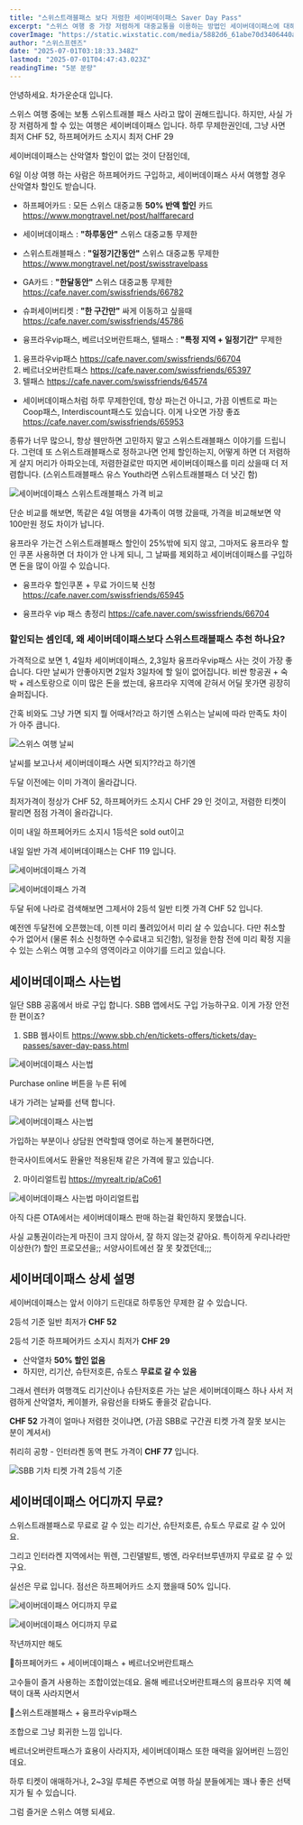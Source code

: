 ```yaml
---
title: "스위스트래블패스 보다 저렴한 세이버데이패스 Saver Day Pass"
excerpt: "스위스 여행 중 가장 저렴하게 대중교통을 이용하는 방법인 세이버데이패스에 대해 상세히 설명합니다. 하프페어카드와의 조합, 유사한 다른 패스들과의 비교, 구매 시기와 가격 전략까지 모두 정리했습니다."
coverImage: "https://static.wixstatic.com/media/5882d6_61abe70d3406440a84c11b6715304926~mv2.jpeg/v1/fill/w_966,h_645,al_c,q_85,enc_avif,quality_auto/5882d6_61abe70d3406440a84c11b6715304926~mv2.jpeg"
author: "스위스프렌즈"
date: "2025-07-01T03:18:33.348Z"
lastmod: "2025-07-01T04:47:43.023Z"
readingTime: "5분 분량"
---
```


안녕하세요. 차가운순대 입니다.

스위스 여행 중에는 보통 스위스트래블 패스 사라고 많이 권해드립니다. 하지만, 사실 가장 저렴하게 할 수 있는 여행은 세이버데이패스 입니다. 하루 무제한권인데, 그냥 사면 최저 CHF 52, 하프페어카드 소지시 최저 CHF 29

세이버데이패스는 산악열차 할인이 없는 것이 단점인데,

6일 이상 여행 하는 사람은 하프페어카드 구입하고, 세이버데이패스 사서 여행할 경우 산악열차 할인도 받습니다.

* 하프페어카드 : 모든 스위스 대중교통 **50% 반액 할인** 카드
<https://www.mongtravel.net/post/halffarecard>

* 세이버데이패스 : **"하루동안"** 스위스 대중교통 무제한

* 스위스트래블패스 : **"일정기간동안"** 스위스 대중교통 무제한
<https://www.mongtravel.net/post/swisstravelpass>

* GA카드 : **"한달동안"** 스위스 대중교통 무제한
<https://cafe.naver.com/swissfriends/66782>

* 슈퍼세이버티켓 : **"한 구간만"** 싸게 이동하고 싶을때
<https://cafe.naver.com/swissfriends/45786>

*  융프라우vip패스, 베르너오버란트패스, 텔패스 : **"특정 지역 + 일정기간"** 무제한
1. 융프라우vip패스 <https://cafe.naver.com/swissfriends/66704>
2. 베르너오버란트패스 <https://cafe.naver.com/swissfriends/65397>
3. 텔패스 <https://cafe.naver.com/swissfriends/64574>

* 세이버데이패스처럼 하루 무제한인데, 항상 파는건 아니고, 가끔 이벤트로 파는 Coop패스, Interdiscount패스도 있습니다. 이게 나오면 가장 좋죠
<https://cafe.naver.com/swissfriends/65953>

종류가 너무 많으니, 항상 웬만하면 고민하지 말고 스위스트래블패스 이야기를 드립니다. 그런데 또 스위스트래블패스로 정하고나면 언제 할인하는지, 어떻게 하면 더 저렴하게 살지 머리가 아파오는데, 저렴한걸로만 따지면 세이버데이패스를 미리 샀을때 더 저렴합니다. (스위스트래블패스 유스 Youth라면 스위스트래블패스 더 낫긴 함)

![세이버데이패스 스위스트래블패스 가격 비교](https://static.wixstatic.com/media/5882d6_96d7ea09ee364361a510571748d9e2a7~mv2.png/v1/fill/w_1159,h_446,al_c,lg_1,q_90,enc_avif,quality_auto/5882d6_96d7ea09ee364361a510571748d9e2a7~mv2.png)

단순 비교를 해보면, 똑같은 4일 여행을 4가족이 여행 갔을때, 가격을 비교해보면 약 100만원 정도 차이가 납니다.

융프라우 가는건 스위스트래블패스 할인이 25%밖에 되지 않고, 그마저도 융프라우 할인 쿠폰 사용하면 더 차이가 안 나게 되니, 그 날짜를 제외하고 세이버데이패스를 구입하면 돈을 많이 아낄 수 있습니다.

* 융프라우 할인쿠폰 + 무료 가이드북 신청
<https://cafe.naver.com/swissfriends/65945>

* 융프라우 vip 패스 총정리
<https://cafe.naver.com/swissfriends/66704>

  
  
### 할인되는 셈인데, 왜 세이버데이패스보다 스위스트래블패스 추천 하나요?

가격적으로 보면 1, 4일차 세이버데이패스, 2,3일차 융프라우vip패스 사는 것이 가장 좋습니다. 다만 날씨가 안좋아지면 2일차 3일차에 할 일이 없어집니다. 비싼 항공권 + 숙박 + 레스토랑으로 이미 많은 돈을 썼는데, 융프라우 지역에 갇혀서 어딜 못가면 굉장히 슬퍼집니다.

간혹 비와도 그냥 가면 되지 뭘 어때서?라고 하기엔 스위스는 날씨에 따라 만족도 차이가 아주 큽니다.

![스위스 여행 날씨](https://static.wixstatic.com/media/5882d6_e80b26940bd1419fbec65dc4777f5991~mv2.png/v1/fill/w_1158,h_391,al_c,lg_1,q_90,enc_avif,quality_auto/5882d6_e80b26940bd1419fbec65dc4777f5991~mv2.png)

날씨를 보고나서 세이버데이패스 사면 되지??라고 하기엔

두달 이전에는 이미 가격이 올라갑니다.

최저가격이 정상가 CHF 52, 하프페어카드 소지시 CHF 29 인 것이고, 저렴한 티켓이 팔리면 점점 가격이 올라갑니다.

이미 내일 하프페어카드 소지시 1등석은 sold out이고

내일 일반 가격 세이버데이패스는 CHF 119 입니다.

![세이버데이패스 가격](https://static.wixstatic.com/media/5882d6_892d65ab1c89413f97d5f63b7617e052~mv2.jpg/v1/fill/w_966,h_500,al_c,q_85,enc_avif,quality_auto/5882d6_892d65ab1c89413f97d5f63b7617e052~mv2.jpg)

![세이버데이패스 가격](https://static.wixstatic.com/media/5882d6_30d21ace2c10466bb80ca86939f91f8c~mv2.jpg/v1/fill/w_965,h_489,al_c,q_85,enc_avif,quality_auto/5882d6_30d21ace2c10466bb80ca86939f91f8c~mv2.jpg)

두달 뒤에 나라로 검색해보면 그제서야 2등석 일반 티켓 가격 CHF 52 입니다.

예전엔 두달전에 오픈했는데, 이젠 미리 풀려있어서 미리 살 수 있습니다. 다만 취소할 수가 없어서 (물론 취소 신청하면 수수료내고 되긴함), 일정을 한참 전에 미리 확정 지을 수 있는 스위스 여행 고수의 영역이라고 이야기를 드리고 있습니다.


## 세이버데이패스 사는법

일단 SBB 공홈에서 바로 구입 합니다. SBB 앱에서도 구입 가능하구요. 이게 가장 안전한 편이죠?

1. SBB 웹사이트
<https://www.sbb.ch/en/tickets-offers/tickets/day-passes/saver-day-pass.html>

![세이버데이패스 사는법](https://static.wixstatic.com/media/5882d6_0ee3134bdf6040bf9134fd83fd69425d~mv2.png/v1/fill/w_966,h_687,al_c,q_90,enc_avif,quality_auto/5882d6_0ee3134bdf6040bf9134fd83fd69425d~mv2.png)

Purchase online 버튼을 누른 뒤에

내가 가려는 날짜를 선택 합니다.

![세이버데이패스 사는법](https://static.wixstatic.com/media/5882d6_30d21ace2c10466bb80ca86939f91f8c~mv2.jpg/v1/fill/w_965,h_489,al_c,q_85,enc_avif,quality_auto/5882d6_30d21ace2c10466bb80ca86939f91f8c~mv2.jpg)

가입하는 부분이나 상담원 연락할때 영어로 하는게 불편하다면,

한국사이트에서도 환율만 적용된채 같은 가격에 팔고 있습니다.

2. 마이리얼트립
<https://myrealt.rip/aCo61>

![세이버데이패스 사는법 마이리얼트립](https://static.wixstatic.com/media/5882d6_9ef6e14ec727410f807fe4d13b42bae0~mv2.png/v1/fill/w_966,h_851,al_c,q_90,enc_avif,quality_auto/5882d6_9ef6e14ec727410f807fe4d13b42bae0~mv2.png)

아직 다른 OTA에서는 세이버데이패스 판매 하는걸 확인하지 못했습니다.

사실 교통권이라는게 마진이 크지 않아서, 잘 하지 않는것 같아요. 특이하게 우리나라만 이상한(?) 할인 프로모션을;; 서양사이트에선 잘 못 찾겠던데;;;


## 세이버데이패스 상세 설명

세이버데이패스는 앞서 이야기 드린대로 하루동안 무제한 갈 수 있습니다.

2등석 기준 일반 최저가 **CHF 52**

2등석 기준 하프페어카드 소지시 최저가 **CHF 29**

  
* 산악열차 **50% 할인 없음**
* 하지만, 리기산, 슈탄저호른, 슈토스 **무료로 갈 수 있음**
  
그래서 렌터카 여행객도 리기산이나 슈탄저호른 가는 날은 세이버데이패스 하나 사서 저렴하게 산악열차, 케이블카, 유람선을 타봐도 좋을것 같습니다.

**CHF 52** 가격이 얼마나 저렴한 것이냐면, (가끔 SBB로 구간권 티켓 가격 잘못 보시는 분이 계셔서)

취리히 공항 - 인터라켄 동역 편도 가격이 **CHF 77** 입니다.

![SBB 기차 티켓 가격 2등석 기준](https://static.wixstatic.com/media/5882d6_c7ae8dff60944d01b893b1dde6466856~mv2.jpeg/v1/fill/w_965,h_626,al_c,q_85,enc_avif,quality_auto/5882d6_c7ae8dff60944d01b893b1dde6466856~mv2.jpeg)


## 세이버데이패스 어디까지 무료?

스위스트래블패스로 무료로 갈 수 있는 리기산, 슈탄저호른, 슈토스 무료로 갈 수 있어요.

그리고 인터라켄 지역에서는 뮈렌, 그린델발트, 벵엔, 라우터브루넨까지 무료로 갈 수 있구요.

실선은 무료 입니다. 점선은 하프페어카드 소지 했을때 50% 입니다.

![세이버데이패스 어디까지 무료](https://static.wixstatic.com/media/5882d6_dd7f57543dcb4e6eaeba3cc90e836849~mv2.png/v1/fill/w_1480,h_1056,al_c,q_90,usm_0.66_1.00_0.01,enc_avif,quality_auto/5882d6_dd7f57543dcb4e6eaeba3cc90e836849~mv2.png)

![세이버데이패스 어디까지 무료](https://static.wixstatic.com/media/5882d6_c010a801db2b4ef5b53557685456adff~mv2.png/v1/fill/w_1480,h_968,al_c,q_90,usm_0.66_1.00_0.01,enc_avif,quality_auto/5882d6_c010a801db2b4ef5b53557685456adff~mv2.png)

작년까지만 해도

📍하프페어카드 + 세이버데이패스 + 베르너오버란트패스

고수들이 즐겨 사용하는 조합이었는데요. 올해 베르너오버란트패스의 융프라우 지역 혜택이 대폭 사라지면서

📍스위스트래블패스 + 융프라우vip패스

조합으로 그냥 회귀한 느낌 입니다.

베르너오버란트패스가 효용이 사라지자, 세이버데이패스 또한 매력을 잃어버린 느낌인데요.

하루 티켓이 애매하거나, 2~3일 루체른 주변으로 여행 하실 분들에게는 꽤나 좋은 선택지가 될 수 있습니다.

그럼 즐거운 스위스 여행 되세요.